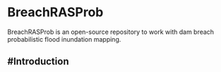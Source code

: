 # BreachRASProb
BreachRASProb is an open-source repository to work with dam breach probabilistic flood inundation mapping.

#Introduction
------------
